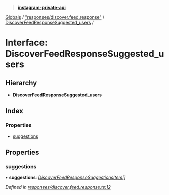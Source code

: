 > **[instagram-private-api](../README.md)**

[Globals](../README.md) / ["responses/discover.feed.response"](../modules/_responses_discover_feed_response_.md) / [DiscoverFeedResponseSuggested_users](_responses_discover_feed_response_.discoverfeedresponsesuggested_users.md) /

# Interface: DiscoverFeedResponseSuggested_users

## Hierarchy

* **DiscoverFeedResponseSuggested_users**

## Index

### Properties

* [suggestions](_responses_discover_feed_response_.discoverfeedresponsesuggested_users.md#suggestions)

## Properties

###  suggestions

• **suggestions**: *[DiscoverFeedResponseSuggestionsItem](_responses_discover_feed_response_.discoverfeedresponsesuggestionsitem.md)[]*

*Defined in [responses/discover.feed.response.ts:12](https://github.com/dilame/instagram-private-api/blob/e9c516c/src/responses/discover.feed.response.ts#L12)*